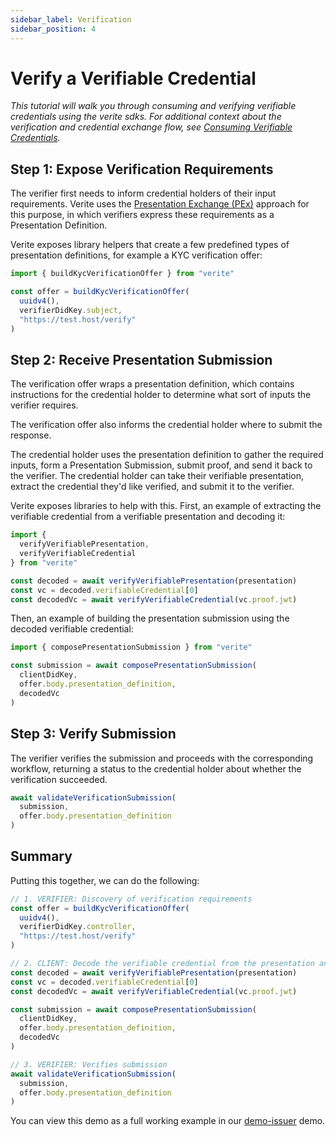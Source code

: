 ```yaml
---
sidebar_label: Verification
sidebar_position: 4
---
```


# Verify a Verifiable Credential

_This tutorial will walk you through consuming and verifying verifiable credentials using the verite sdks. For additional context about the verification and credential exchange flow, see [Consuming Verifiable Credentials](/patterns/verification-flow.md)._

## Step 1: Expose Verification Requirements

The verifier first needs to inform credential holders of their input requirements. Verite uses the [Presentation Exchange (PEx)](https://identity.foundation/presentation-exchange/) approach for this purpose, in which verifiers express these requirements as a Presentation Definition.

Verite exposes library helpers that create a few predefined types of presentation definitions, for example a KYC verification offer:

```ts
import { buildKycVerificationOffer } from "verite"

const offer = buildKycVerificationOffer(
  uuidv4(),
  verifierDidKey.subject,
  "https://test.host/verify"
)
```

## Step 2: Receive Presentation Submission

The verification offer wraps a presentation definition, which contains instructions for the credential holder to determine what sort of inputs the verifier requires.

The verification offer also informs the credential holder where to submit the response.

The credential holder uses the presentation definition to gather the required inputs, form a Presentation Submission, submit proof, and send it back to the verifier. The credential holder can take their verifiable presentation, extract the credential they'd like verified, and submit it to the verifier.

Verite exposes libraries to help with this. First, an example of extracting the verifiable credential from a verifiable presentation and decoding it:

```ts
import {
  verifyVerifiablePresentation,
  verifyVerifiableCredential
} from "verite"

const decoded = await verifyVerifiablePresentation(presentation)
const vc = decoded.verifiableCredential[0]
const decodedVc = await verifyVerifiableCredential(vc.proof.jwt)
```

Then, an example of building the presentation submission using the decoded verifiable credential:

```ts
import { composePresentationSubmission } from "verite"

const submission = await composePresentationSubmission(
  clientDidKey,
  offer.body.presentation_definition,
  decodedVc
)
```

## Step 3: Verify Submission

The verifier verifies the submission and proceeds with the corresponding workflow, returning a status to the credential holder about whether the verification succeeded.

```ts
await validateVerificationSubmission(
  submission,
  offer.body.presentation_definition
)
```

## Summary

Putting this together, we can do the following:

```ts
// 1. VERIFIER: Discovery of verification requirements
const offer = buildKycVerificationOffer(
  uuidv4(),
  verifierDidKey.controller,
  "https://test.host/verify"
)

// 2. CLIENT: Decode the verifiable credential from the presentation and create verification submission (wraps a presentation submission)
const decoded = await verifyVerifiablePresentation(presentation)
const vc = decoded.verifiableCredential[0]
const decodedVc = await verifyVerifiableCredential(vc.proof.jwt)

const submission = await composePresentationSubmission(
  clientDidKey,
  offer.body.presentation_definition,
  decodedVc
)

// 3. VERIFIER: Verifies submission
await validateVerificationSubmission(
  submission,
  offer.body.presentation_definition
)
```

You can view this demo as a full working example in our [demo-issuer](https://github.com/circlefin/verite/tree/main/packages/demo-verifier) demo.
